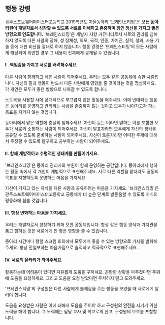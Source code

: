 ## 행동 강령

광주소프트웨어마이스터고등학교 2019학년도 자율동아리 '브레인스티밍'은 **모든 동아리원이 개발자로서 성장할 수 있도록 서로를 이해하고 존중하며 장인 정신을 가지고 좋은 방향으로 인도합니다.**
'브레인스티밍'은 개발자 지향 커뮤니티로서 서로의 권리를 침해하지 않도록 다른 사람의 장애, 성 정체성, 외모, 국적, 인종, 가치관, 실력, 성과, 사용 기술 등에 대한 비난을 절대로 하지 않습니다.
행동 강령은 '브레인스티밍'의 모든 사람에게 해당되며 위반할 경우 그 내용이 전체에게 공개될 수 있습니다.

#### I . 책임감을 가지고 서로를 배려해주세요.
다른 사람이 함께하고 싶은 사람이 되어주세요. 우리는 모두 같은 공동체에 속한 사람입니다. 자신의 말과 행동이 반드시 다른 사람에게 영향을 줄 것이라는 것을 명심하세요. 각 개인은 모두가 좋은 방향으로 나아갈 수 있도록 합니다.

노트북을 사용할 시에 공개적으로 부끄럽지 않은 활동을 해주세요. 이에 반대되는 행동은 동아리를 운영하고 관리하는 사람을 존중하지 않는 것이고 모두가 나아가고자 하는 목표를 지키지 않는 것입니다.

동아리에서 맡은 역할에 충실히 임해주세요. 자신이 듣는 이라면 말하는 이를 포함한 모두가 서로와 소통하는 사람이 되어주세요. 자신이 발표자라면 모두에게 자신의 생각을 공유할 수 있도록 준비하는 사람이 되어주세요. 자신이 토론자라면 어떠한 주제에 대해서 주장할 수 있도록 탐구하고 공부하는 사람이 되어주세요.

#### II. 함께 개방적이고 수평적인 생태계를 만들어가세요.
'브레인스티밍'은 동아리 관리자와 부원이 함께 운영하는 공간입니다. 동아리에서 행하는 활동 속에서 각 개인이 개방적으로 표현해주세요. 서로 다른 역할을 맡더라도 공동의 목표를 지향하도록 운영하는 마음을 가지세요.

자신이 가지고 있는 지식을 다른 사람과 공유하려는 마음을 가지세요. '브레인스티밍'은 광주소프트웨어마이스터고등학교 공동체가 더 높은 단계로 발돋움할 수 있도록 지식의 평등화에 힘쓸 것입니다.

#### III. 항상 변화하는 마음을 가지세요.
우리는 개발자로서 성장하기 위해 모인 공동체입니다. 항상 같은 행동 양식과 가치관을 품고 행하는 것은 서로에게 안 좋은 영향을 줄 수 있습니다.

동아리 시간마다 행할 스크럼 회의에서 모두에게 좋을 수 있는 방향으로 기지를 발휘해주세요. 항상 진일보하는 마음가짐으로 솔직하고 적극적으로 표현해주세요.

#### IV. 서로의 울타리가 되어주세요.
활동하는데 어려움이 있다면 자유롭게 도움을 구하세요. 곤란한 상황을 마주쳤다면 주위에 도움을 요청하세요. 그리고 도움을 요청 받았다면 주저하지 말고 도와주세요.

'브레인스티밍'의 구성원은 다른 사람에게 불쾌감을 주는 행동을 보았을 때 서로에게 알려야 합니다.

도움을 요청받은 사람은 이에 대해서 도움을 주어야 하고 구성원의 안전을 지키기 위한 노력을 해야 합니다. 그 노력에는 담당 교사 및 학교로의 신고, 구성원의 보호를 포함합니다.
 